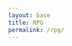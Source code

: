 ```yaml
---
layout: base
title: RPG
permalink: /rpg/
---
```


<canvas id='gameCanvas'></canvas>

<div id="setting" class="py-4 text-light" style="display: none;">
            <br>
            <form id="settingForm">
            <p>Difficulty:
                <input id="easyDiff" type="radio" name="difficulty" value="easy" checked="">
                <label for="easyDiff">Easy</label>
                <input id="mediumDiff" type="radio" name="difficulty" value="medium">
                <label for="mediumDiff">Medium</label>
                <input id="hardDiff" type="radio" name="difficulty" value="hard">
                <label for="hardDiff">Hard</label>
            </p>
            </form>
</div>

<script type="module">
    import GameControl from '{{site.baseurl}}/assets/js/rpg/GameControl.js';

    // Background data
    const image_src = "{{site.baseurl}}/images/forest2.png";
    const image_data = {
        pixels: {height: 148, width: 286}
    };
    const image = {src: image_src, data: image_data};

    // Turtle sprite data
    const turtle_src = "{{site.baseurl}}/images/pokemon.png";
    const fish_src = "{{site.baseurl}}/images/trainer.png";
    const turtle_data = {
        SCALE_FACTOR: 8,
        STEP_FACTOR: 500,
        ANIMATION_RATE: 100,
        pixels: {height: 1470, width: 1421},
        orientation: {rows: 4, columns: 4 },
        down: {row: 0, start: 0, columns: 4 },
        left: {row: 1, start: 0, columns: 4 },
        right: {row: 2, start: 0, columns: 4 },
        up: {row: 3, start: 0, columns: 4 },
    };
    const fish_data = {
        SCALE_FACTOR: 8,
        STEP_FACTOR: 750,
        ANIMATION_RATE: 100,
        pixels: {height: 256, width: 256},
        orientation: {rows: 4, columns: 4 },
        down: {row: 0, start: 0, columns: 4 },
        left: {row: 1, start: 0, columns: 4 },
        right: {row: 2, start: 0, columns: 4 },
        up: {row: 3, start: 0, columns: 4 },
    };

    const sprite = {src: turtle_src, data: turtle_data};
    const sprite2 = {src: fish_src, data: fish_data};

    // Seaweed sprite data
    const seaweed_src = "{{site.baseurl}}/images/berry.png";
    const seaweed_data = {
        SCALE_FACTOR: 10,    
        pixels: { height: 160, width: 160 },
    };
    const seaweed = { src: seaweed_src, data: seaweed_data };


    // Assets for game
    const assets = { image: image, sprite: sprite, sprite2: sprite2, seaweed: seaweed};
     // Fullscreen toggle function
    function toggleFullScreen() {
        const canvas = document.getElementById('gameCanvas');
        if (!document.fullscreenElement) {
            if (canvas.requestFullscreen) {
                canvas.requestFullscreen();
            } else if (canvas.mozRequestFullScreen) { // Firefox
                canvas.mozRequestFullScreen();
            } else if (canvas.webkitRequestFullscreen) { // Chrome, Safari, and Opera
                canvas.webkitRequestFullscreen();
            } else if (canvas.msRequestFullscreen) { // IE/Edge
                canvas.msRequestFullscreen();
            }
        } else {
            if (document.exitFullscreen) {
                document.exitFullscreen();
            }
        }
    }

    // Optionally add a button to toggle full-screen mode
    const canvas = document.getElementById('gameCanvas');
    canvas.addEventListener('click', toggleFullScreen); // Click to enter full-screen
    // Start game engine
    GameControl.start(assets);
</script>
